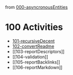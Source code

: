 from [000-asyncronousEntities](000-asyncronousEntities.md)
# 100 Activities
- [101-recursiveDecent](activities/101-recursiveDecent.md)
- [102-convertReadme](activities/102-convertReadme.md)
- [[103-reportDescriptors]]
- [[104-validation]]
- [[105-reportBacklinks]]
- [[106-reportMarkdown]]